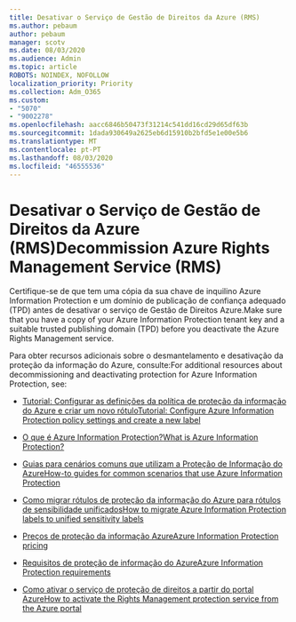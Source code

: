 ```yaml
---
title: Desativar o Serviço de Gestão de Direitos da Azure (RMS)
ms.author: pebaum
author: pebaum
manager: scotv
ms.date: 08/03/2020
ms.audience: Admin
ms.topic: article
ROBOTS: NOINDEX, NOFOLLOW
localization_priority: Priority
ms.collection: Adm_O365
ms.custom:
- "5070"
- "9002278"
ms.openlocfilehash: aacc6846b50473f31214c541dd16cd29d65df63b
ms.sourcegitcommit: 1dada930649a2625eb6d15910b2bfd5e1e00e5b6
ms.translationtype: MT
ms.contentlocale: pt-PT
ms.lasthandoff: 08/03/2020
ms.locfileid: "46555536"
---
```

# <a name="decommission-azure-rights-management-service-rms"></a><span data-ttu-id="3f0e1-102">Desativar o Serviço de Gestão de Direitos da Azure (RMS)</span><span class="sxs-lookup"><span data-stu-id="3f0e1-102">Decommission Azure Rights Management Service (RMS)</span></span>

<span data-ttu-id="3f0e1-103">Certifique-se de que tem uma cópia da sua chave de inquilino Azure Information Protection e um domínio de publicação de confiança adequado (TPD) antes de desativar o serviço de Gestão de Direitos Azure.</span><span class="sxs-lookup"><span data-stu-id="3f0e1-103">Make sure that you have a copy of your Azure Information Protection tenant key and a suitable trusted publishing domain (TPD) before you deactivate the Azure Rights Management service.</span></span>

<span data-ttu-id="3f0e1-104">Para obter recursos adicionais sobre o desmantelamento e desativação da proteção da informação do Azure, consulte:</span><span class="sxs-lookup"><span data-stu-id="3f0e1-104">For additional resources about decommissioning and deactivating protection for Azure Information Protection, see:</span></span>

- [<span data-ttu-id="3f0e1-105">Tutorial: Configurar as definições da política de proteção da informação do Azure e criar um novo rótulo</span><span class="sxs-lookup"><span data-stu-id="3f0e1-105">Tutorial: Configure Azure Information Protection policy settings and create a new label</span></span>](https://docs.microsoft.com/azure/information-protection/get-started/infoprotect-quick-start-tutorial)
- [<span data-ttu-id="3f0e1-106">O que é Azure Information Protection?</span><span class="sxs-lookup"><span data-stu-id="3f0e1-106">What is Azure Information Protection?</span></span>](https://docs.microsoft.com/azure/information-protection/what-is-information-protection)
- [<span data-ttu-id="3f0e1-107">Guias para cenários comuns que utilizam a Proteção de Informação do Azure</span><span class="sxs-lookup"><span data-stu-id="3f0e1-107">How-to guides for common scenarios that use Azure Information Protection</span></span>](https://docs.microsoft.com/azure/information-protection/how-to-guides)  
    
- [<span data-ttu-id="3f0e1-108">Como migrar rótulos de proteção da informação do Azure para rótulos de sensibilidade unificados</span><span class="sxs-lookup"><span data-stu-id="3f0e1-108">How to migrate Azure Information Protection labels to unified sensitivity labels</span></span>](https://docs.microsoft.com/azure/information-protection/configure-policy-migrate-labels)  
    
- [<span data-ttu-id="3f0e1-109">Preços de proteção da informação Azure</span><span class="sxs-lookup"><span data-stu-id="3f0e1-109">Azure Information Protection pricing</span></span>](https://azure.microsoft.com/pricing/details/information-protection)  
    
- [<span data-ttu-id="3f0e1-110">Requisitos de proteção de informação do Azure</span><span class="sxs-lookup"><span data-stu-id="3f0e1-110">Azure Information Protection requirements</span></span>](https://docs.microsoft.com/azure/information-protection/get-started/requirements)  
    
- [<span data-ttu-id="3f0e1-111">Como ativar o serviço de proteção de direitos a partir do portal Azure</span><span class="sxs-lookup"><span data-stu-id="3f0e1-111">How to activate the Rights Management protection service from the Azure portal</span></span>](https://docs.microsoft.com/azure/information-protection/deploy-use/activate-azure)